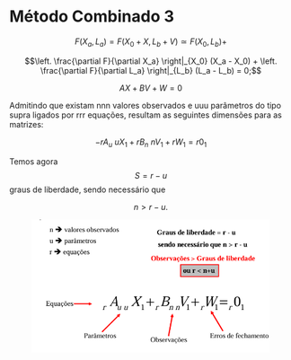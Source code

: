 # Método Combinado 3

$$F(X_a, L_a) = F(X_0 + X, L_b + V) \simeq F(X_0, L_b) +$$

$$\left. \frac{\partial F}{\partial X_a} \right|_{X_0} (X_a - X_0) + \left. \frac{\partial F}{\partial L_a} \right|_{L_b} (L_a - L_b) = 0;$$

$$AX+BV+W=0$$

Admitindo que existam nnn valores observados e uuu parâmetros do tipo supra ligados por rrr equações, resultam as seguintes dimensões para as matrizes:

$$-r A_u \ u X_1 + r B_n \ n V_1 + r W_1 = r 0_1$$

Temos agora $$S = r - u$$ graus de liberdade, sendo necessário que

$$n > r - u.$$



<figure><img src="../.gitbook/assets/image (26).png" alt=""><figcaption></figcaption></figure>
